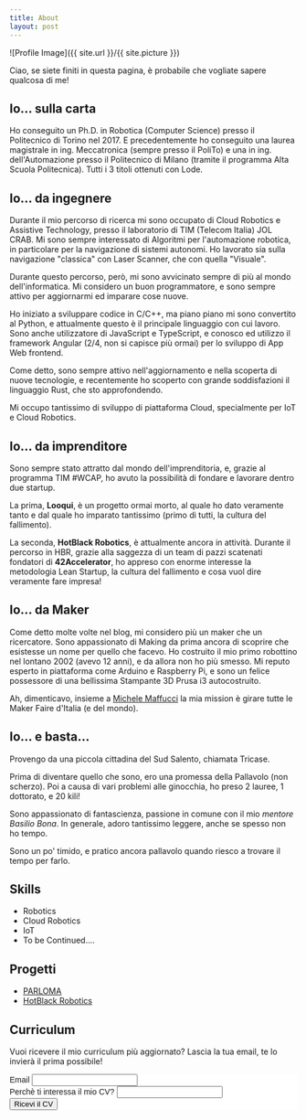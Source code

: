 ```yaml
---
title: About
layout: post
---
```

![Profile Image]({{ site.url }}/{{ site.picture }})

Ciao,
se siete finiti in questa pagina, è probabile che vogliate sapere qualcosa di me!

## Io... sulla carta

Ho conseguito un Ph.D. in Robotica (Computer Science) presso il Politecnico di Torino nel 2017.
E precedentemente ho conseguito una laurea magistrale in ing. Meccatronica (sempre presso il PoliTo) e una in ing. dell'Automazione presso il Politecnico di Milano (tramite il programma Alta Scuola Politecnica). Tutti i 3 titoli ottenuti con Lode.

## Io... da ingegnere

Durante il mio percorso di ricerca mi sono occupato di Cloud Robotics e Assistive Technology, presso il laboratorio di TIM (Telecom Italia) JOL CRAB.
Mi sono sempre interessato di Algoritmi per l'automazione robotica, in particolare per la navigazione
di sistemi autonomi. Ho lavorato sia sulla navigazione "classica" con Laser Scanner, che con quella "Visuale".

Durante questo percorso, però, mi sono avvicinato sempre di più al mondo dell'informatica.
Mi considero un buon programmatore, e sono sempre attivo per aggiornarmi ed imparare cose nuove.

Ho iniziato a sviluppare codice in C/C++, ma piano piano mi sono convertito al Python, e attualmente questo è il principale linguaggio con cui lavoro. Sono anche utilizzatore di JavaScript e TypeScript, e conosco ed utilizzo
il framework Angular (2/4, non si capisce più ormai) per lo sviluppo di App Web frontend.

Come detto, sono sempre attivo nell'aggiornamento e nella scoperta di nuove tecnologie, e recentemente ho scoperto con grande soddisfazioni il linguaggio Rust, che sto approfondendo.

Mi occupo tantissimo di sviluppo di piattaforma Cloud, specialmente per IoT e Cloud Robotics.

## Io... da imprenditore

Sono sempre stato attratto dal mondo dell'imprenditoria, e, grazie al programma TIM #WCAP,
ho avuto la possibilità di fondare e lavorare dentro due startup.

La prima, **Looqui**, è un progetto ormai morto, al quale ho dato veramente tanto e dal quale ho
imparato tantissimo (primo di tutti, la cultura del fallimento).

La seconda, **HotBlack Robotics**, è attualmente ancora in attività. Durante il percorso
in HBR, grazie alla saggezza di un team di pazzi scatenati fondatori di **42Accelerator**,
ho appreso con enorme interesse la metodologia Lean Startup, la cultura del fallimento e cosa vuol dire
veramente fare impresa!

## Io... da Maker

Come detto molte volte nel blog, mi considero più un maker che un ricercatore.
Sono appassionato di Making da prima ancora di scoprire che esistesse un nome
per quello che facevo. Ho costruito il mio primo robottino nel lontano 2002 (avevo 12 anni),
e da allora non ho più smesso. Mi reputo esperto in piattaforma come Arduino e Raspberry Pi, e sono
un felice possessore di una bellissima Stampante 3D Prusa i3 autocostruito.

Ah, dimenticavo, insieme a [Michele Maffucci](http://www.maffucci.it/) la mia mission
è girare tutte le Maker Faire d'Italia (e del mondo).

## Io... e basta...

Provengo da una piccola cittadina del Sud Salento, chiamata Tricase.

Prima di diventare quello che sono, ero una promessa della Pallavolo (non scherzo).
Poi a causa di vari problemi alle ginocchia, ho preso 2 lauree, 1 dottorato, e 20 kili!

Sono appassionato di fantascienza, passione in comune con il mio  *mentore Basilio Bona*. In generale, adoro tantissimo leggere,
anche se spesso non ho tempo.

Sono un po' timido, e pratico ancora pallavolo quando riesco a trovare il tempo per farlo.

## Skills

 - Robotics
 - Cloud Robotics
 - IoT
 - To be Continued....

## Progetti

 - [PARLOMA](http://parloma.github.io)
 - [HotBlack Robotics](http://www.hotblackrobotics.com)


## Curriculum

Vuoi ricevere il mio curriculum più aggiornato? Lascia la tua email, te lo invierà il prima possibile!

<!-- Begin MailChimp Signup Form -->
<link href="//cdn-images.mailchimp.com/embedcode/classic-10_7.css" rel="stylesheet" type="text/css">
<style type="text/css">
	#mc_embed_signup{background:#fff; clear:left; font:14px Helvetica,Arial,sans-serif; }
	/* Add your own MailChimp form style overrides in your site stylesheet or in this style block.
	   We recommend moving this block and the preceding CSS link to the HEAD of your HTML file. */
</style>
<div id="mc_embed_signup">
<form action="https://ludusrusso.us17.list-manage.com/subscribe/post?u=b834c0b2ad6188cfdad0234c3&amp;id=68e285b053" method="post" id="mc-embedded-subscribe-form" name="mc-embedded-subscribe-form" class="validate" target="_blank" novalidate>
    <div id="mc_embed_signup_scroll">
<div class="mc-field-group">
	<label for="mce-EMAIL">Email </label>
	<input type="email" value="" name="EMAIL" class="required email" id="mce-EMAIL">
</div>
<div class="mc-field-group">
	<label for="mce-MMERGE2">Perchè ti interessa il mio CV? </label>
	<input type="text" value="" name="MMERGE2" class="" id="mce-MMERGE2">
</div>
<div class="mc-field-group input-group" style="display:none">
    <strong>Sottoscritti </strong>
    <ul><li><input type="checkbox" value="1" name="group[3045][1]" id="mce-group[3045]-3045-0"><label for="mce-group[3045]-3045-0" checked>CV</label></li>
<li><input type="checkbox" value="2" name="group[3045][2]" id="mce-group[3045]-3045-1"><label for="mce-group[3045]-3045-1">normal</label></li>
</ul>
</div>
	<div id="mce-responses" class="clear">
		<div class="response" id="mce-error-response" style="display:none"></div>
		<div class="response" id="mce-success-response" style="display:none"></div>
	</div>    <!-- real people should not fill this in and expect good things - do not remove this or risk form bot signups-->
    <div style="position: absolute; left: -5000px;" aria-hidden="true"><input type="text" name="b_b834c0b2ad6188cfdad0234c3_68e285b053" tabindex="-1" value=""></div>
    <div class="clear"><input type="submit" value="Ricevi il CV" name="subscribe" id="mc-embedded-subscribe" class="button"></div>
    </div>
</form>
</div>

<!--End mc_embed_signup-->
